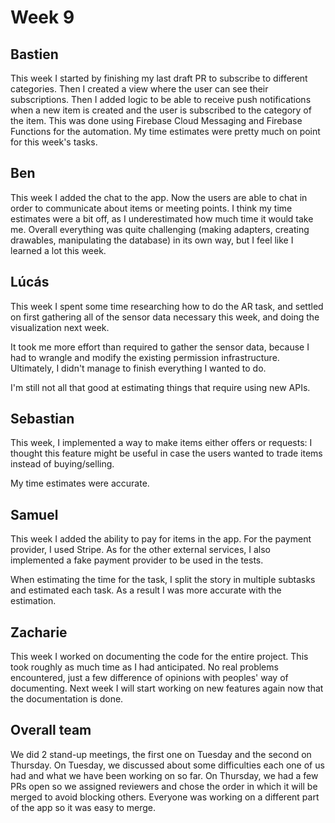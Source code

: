 # Week 9

## Bastien
This week I started by finishing my last draft PR to subscribe to different categories.
Then I created a view where the user can see their subscriptions.
Then I added logic to be able to receive push notifications when a new item is created and the user is subscribed to the category of the item. This was done using Firebase Cloud Messaging and Firebase Functions for the automation.
My time estimates were pretty much on point for this week's tasks.


## Ben
This week I added the chat to the app.
Now the users are able to chat in order to communicate about 
items or meeting points.
I think my time estimates were a bit off, as I underestimated 
how much time it would take me.
Overall everything was quite challenging (making adapters, 
creating drawables, manipulating the database) in its own 
way, but I feel like I learned a lot this week.


## Lúcás
This week I spent some time researching how to do the AR task, and settled on first gathering all of the
sensor data necessary this week, and doing the visualization next week.

It took me more effort than required to gather the sensor data, because I had to wrangle and modify
the existing permission infrastructure. Ultimately, I didn't manage to finish everything I wanted to do.

I'm still not all that good at estimating things that require using new APIs.


## Sebastian
This week, I implemented a way to make items either offers or requests: I thought this feature might be useful in case the users wanted to trade items instead of buying/selling. 

My time estimates were accurate.


## Samuel
This week I added the ability to pay for items in the app. For the payment provider, I used Stripe. As for the other external services, I also implemented a fake payment provider to be used in the tests.

When estimating the time for the task, I split the story in multiple subtasks and estimated each task. As a result I was more accurate with the estimation.


## Zacharie
This week I worked on documenting the code for the entire project. This took roughly as much time as I had anticipated.
No real problems encountered, just a few difference of opinions with peoples' way of documenting.
Next week I will start working on new features again now that the documentation is done.


## Overall team
We did 2 stand-up meetings, the first one on Tuesday and the second on Thursday. On Tuesday, we discussed about some difficulties each one of us had and what we have been working on so far. On Thursday, we had a few PRs open so we assigned reviewers and chose the order in which it will be merged to avoid blocking others. Everyone was working on a different part of the app so it was easy to merge.

